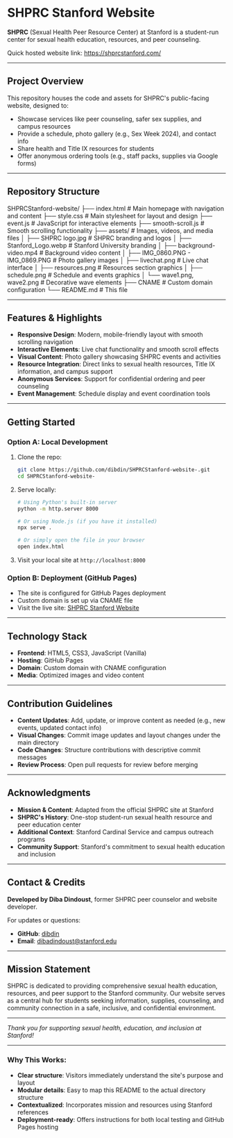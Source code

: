 # SHPRC Stanford Website

**SHPRC** (Sexual Health Peer Resource Center) at Stanford is a student-run center for sexual health education, resources, and peer counseling.

Quick hosted website link: https://shprcstanford.com/

---

## Project Overview

This repository houses the code and assets for SHPRC's public-facing website, designed to:

- Showcase services like peer counseling, safer sex supplies, and campus resources  
- Provide a schedule, photo gallery (e.g., Sex Week 2024), and contact info  
- Share health and Title IX resources for students  
- Offer anonymous ordering tools (e.g., staff packs, supplies via Google forms)

---

## Repository Structure

SHPRCStanford-website/
├── index.html           # Main homepage with navigation and content
├── style.css            # Main stylesheet for layout and design
├── event.js             # JavaScript for interactive elements
├── smooth-scroll.js     # Smooth scrolling functionality
├── assets/              # Images, videos, and media files
│   ├── SHPRC logo.jpg   # SHPRC branding and logos
│   ├── Stanford_Logo.webp # Stanford University branding
│   ├── background-video.mp4 # Background video content
│   ├── IMG_0860.PNG - IMG_0869.PNG # Photo gallery images
│   ├── livechat.png     # Live chat interface
│   ├── resources.png    # Resources section graphics
│   ├── schedule.png     # Schedule and events graphics
│   └── wave1.png, wave2.png # Decorative wave elements
├── CNAME                # Custom domain configuration
└── README.md            # This file

---

## Features & Highlights

- **Responsive Design**: Modern, mobile-friendly layout with smooth scrolling navigation
- **Interactive Elements**: Live chat functionality and smooth scroll effects
- **Visual Content**: Photo gallery showcasing SHPRC events and activities
- **Resource Integration**: Direct links to sexual health resources, Title IX information, and campus support
- **Anonymous Services**: Support for confidential ordering and peer counseling
- **Event Management**: Schedule display and event coordination tools

---

## Getting Started

### Option A: Local Development
1. Clone the repo:
   ```bash
   git clone https://github.com/dibdin/SHPRCStanford-website-.git
   cd SHPRCStanford-website-
   ```

2. Serve locally:
   ```bash
   # Using Python's built-in server
   python -m http.server 8000
   
   # Or using Node.js (if you have it installed)
   npx serve .
   
   # Or simply open the file in your browser
   open index.html
   ```

3. Visit your local site at `http://localhost:8000`

### Option B: Deployment (GitHub Pages)
- The site is configured for GitHub Pages deployment
- Custom domain is set up via CNAME file
- Visit the live site: [SHPRC Stanford Website](https://shprcstanford.com)

---

## Technology Stack

- **Frontend**: HTML5, CSS3, JavaScript (Vanilla)
- **Hosting**: GitHub Pages
- **Domain**: Custom domain with CNAME configuration
- **Media**: Optimized images and video content

---

## Contribution Guidelines

- **Content Updates**: Add, update, or improve content as needed (e.g., new events, updated contact info)
- **Visual Changes**: Commit image updates and layout changes under the main directory
- **Code Changes**: Structure contributions with descriptive commit messages
- **Review Process**: Open pull requests for review before merging

---

## Acknowledgments

- **Mission & Content**: Adapted from the official SHPRC site at Stanford
- **SHPRC's History**: One-stop student-run sexual health resource and peer education center
- **Additional Context**: Stanford Cardinal Service and campus outreach programs
- **Community Support**: Stanford's commitment to sexual health education and inclusion

---

## Contact & Credits

**Developed by Diba Dindoust**, former SHPRC peer counselor and website developer.

For updates or questions:
- **GitHub**: [dibdin](https://github.com/dibdin)
- **Email**: dibadindoust@stanford.edu

---

## Mission Statement

SHPRC is dedicated to providing comprehensive sexual health education, resources, and peer support to the Stanford community. Our website serves as a central hub for students seeking information, supplies, counseling, and community connection in a safe, inclusive, and confidential environment.

---

*Thank you for supporting sexual health, education, and inclusion at Stanford!*

---

### Why This Works:
- **Clear structure**: Visitors immediately understand the site's purpose and layout
- **Modular details**: Easy to map this README to the actual directory structure
- **Contextualized**: Incorporates mission and resources using Stanford references
- **Deployment-ready**: Offers instructions for both local testing and GitHub Pages hosting
